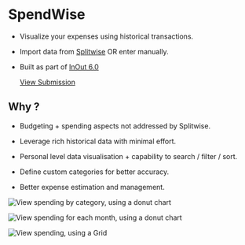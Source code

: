 # SpendWise

* Visualize your expenses using historical transactions.

* Import data from [Splitwise](https://www.splitwise.com/) OR enter manually.

* Built as part of [InOut 6.0](https://inout2019.devfolio.co/)

   [View Submission](https://devfolio.co/submissions/spendwise)

## Why ?

- Budgeting + spending aspects not addressed by Splitwise.

- Leverage rich historical data with minimal effort.

- Personal level data visualisation + capability to search / filter / sort.

- Define custom categories for better accuracy.

- Better expense estimation and management.

![View spending by category, using a donut chart](https://devfolio-prod.s3.ap-south-1.amazonaws.com/hackathons/9b2b733797d94d13b5f8e182f4667103/projects/3b0768d0219540bd978673b69a1ff8c0/pic2.png)

![View spending for each month, using a donut chart](https://devfolio-prod.s3.ap-south-1.amazonaws.com/hackathons/9b2b733797d94d13b5f8e182f4667103/projects/3b0768d0219540bd978673b69a1ff8c0/pic3.png)

![View spending, using a Grid](https://devfolio-prod.s3.ap-south-1.amazonaws.com/hackathons/9b2b733797d94d13b5f8e182f4667103/projects/3b0768d0219540bd978673b69a1ff8c0/pic4.png)
